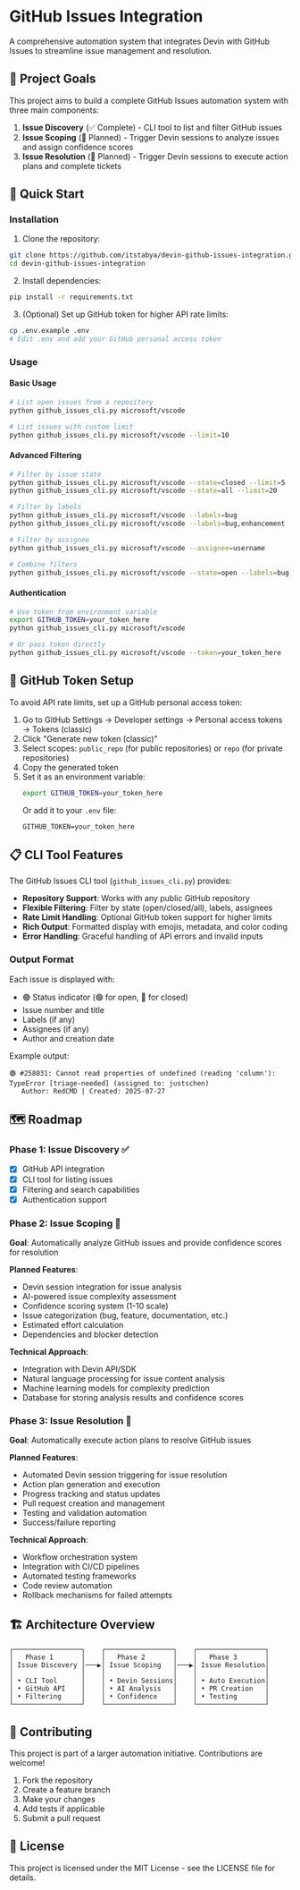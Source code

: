 # GitHub Issues Integration

A comprehensive automation system that integrates Devin with GitHub Issues to streamline issue management and resolution.

## 🎯 Project Goals

This project aims to build a complete GitHub Issues automation system with three main components:

1. **Issue Discovery** (✅ Complete) - CLI tool to list and filter GitHub issues
2. **Issue Scoping** (🚧 Planned) - Trigger Devin sessions to analyze issues and assign confidence scores
3. **Issue Resolution** (🚧 Planned) - Trigger Devin sessions to execute action plans and complete tickets

## 🚀 Quick Start

### Installation

1. Clone the repository:
```bash
git clone https://github.com/itstabya/devin-github-issues-integration.git
cd devin-github-issues-integration
```

2. Install dependencies:
```bash
pip install -r requirements.txt
```

3. (Optional) Set up GitHub token for higher API rate limits:
```bash
cp .env.example .env
# Edit .env and add your GitHub personal access token
```

### Usage

#### Basic Usage
```bash
# List open issues from a repository
python github_issues_cli.py microsoft/vscode

# List issues with custom limit
python github_issues_cli.py microsoft/vscode --limit=10
```

#### Advanced Filtering
```bash
# Filter by issue state
python github_issues_cli.py microsoft/vscode --state=closed --limit=5
python github_issues_cli.py microsoft/vscode --state=all --limit=20

# Filter by labels
python github_issues_cli.py microsoft/vscode --labels=bug
python github_issues_cli.py microsoft/vscode --labels=bug,enhancement

# Filter by assignee
python github_issues_cli.py microsoft/vscode --assignee=username

# Combine filters
python github_issues_cli.py microsoft/vscode --state=open --labels=bug --limit=5
```

#### Authentication
```bash
# Use token from environment variable
export GITHUB_TOKEN=your_token_here
python github_issues_cli.py microsoft/vscode

# Or pass token directly
python github_issues_cli.py microsoft/vscode --token=your_token_here
```

## 🔧 GitHub Token Setup

To avoid API rate limits, set up a GitHub personal access token:

1. Go to GitHub Settings → Developer settings → Personal access tokens → Tokens (classic)
2. Click "Generate new token (classic)"
3. Select scopes: `public_repo` (for public repositories) or `repo` (for private repositories)
4. Copy the generated token
5. Set it as an environment variable:
   ```bash
   export GITHUB_TOKEN=your_token_here
   ```
   Or add it to your `.env` file:
   ```
   GITHUB_TOKEN=your_token_here
   ```

## 📋 CLI Tool Features

The GitHub Issues CLI tool (`github_issues_cli.py`) provides:

- **Repository Support**: Works with any public GitHub repository
- **Flexible Filtering**: Filter by state (open/closed/all), labels, assignees
- **Rate Limit Handling**: Optional GitHub token support for higher limits
- **Rich Output**: Formatted display with emojis, metadata, and color coding
- **Error Handling**: Graceful handling of API errors and invalid inputs

### Output Format

Each issue is displayed with:
- 🟢 Status indicator (🟢 for open, 🔴 for closed)
- Issue number and title
- Labels (if any)
- Assignees (if any)
- Author and creation date

Example output:
```
🟢 #258031: Cannot read properties of undefined (reading 'column'): TypeError [triage-needed] (assigned to: justschen)
   Author: RedCMD | Created: 2025-07-27
```

## 🗺️ Roadmap

### Phase 1: Issue Discovery ✅
- [x] GitHub API integration
- [x] CLI tool for listing issues
- [x] Filtering and search capabilities
- [x] Authentication support

### Phase 2: Issue Scoping 🚧
**Goal**: Automatically analyze GitHub issues and provide confidence scores for resolution

**Planned Features**:
- Devin session integration for issue analysis
- AI-powered issue complexity assessment
- Confidence scoring system (1-10 scale)
- Issue categorization (bug, feature, documentation, etc.)
- Estimated effort calculation
- Dependencies and blocker detection

**Technical Approach**:
- Integration with Devin API/SDK
- Natural language processing for issue content analysis
- Machine learning models for complexity prediction
- Database for storing analysis results and confidence scores

### Phase 3: Issue Resolution 🚧
**Goal**: Automatically execute action plans to resolve GitHub issues

**Planned Features**:
- Automated Devin session triggering for issue resolution
- Action plan generation and execution
- Progress tracking and status updates
- Pull request creation and management
- Testing and validation automation
- Success/failure reporting

**Technical Approach**:
- Workflow orchestration system
- Integration with CI/CD pipelines
- Automated testing frameworks
- Code review automation
- Rollback mechanisms for failed attempts

## 🏗️ Architecture Overview

```
┌─────────────────┐    ┌─────────────────┐    ┌─────────────────┐
│   Phase 1       │    │   Phase 2       │    │   Phase 3       │
│ Issue Discovery │───▶│ Issue Scoping   │───▶│ Issue Resolution│
│                 │    │                 │    │                 │
│ • CLI Tool      │    │ • Devin Sessions│    │ • Auto Execution│
│ • GitHub API    │    │ • AI Analysis   │    │ • PR Creation   │
│ • Filtering     │    │ • Confidence    │    │ • Testing       │
└─────────────────┘    └─────────────────┘    └─────────────────┘
```

## 🤝 Contributing

This project is part of a larger automation initiative. Contributions are welcome!

1. Fork the repository
2. Create a feature branch
3. Make your changes
4. Add tests if applicable
5. Submit a pull request

## 📄 License

This project is licensed under the MIT License - see the LICENSE file for details.
